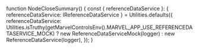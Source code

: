 function NodeCloseSummary() {
    const { referenceDataService }: { referenceDataService: IReferenceDataService } = Utilities.defaults({
        referenceDataService: Utilities.isTruthy(getMarvelControlsEnv().MARVEL_APP_USE_REFERENCEDATASERVICE_MOCK)
            ? new ReferenceDataServiceMock(logger)
            : new ReferenceDataService(logger),
    });
}
